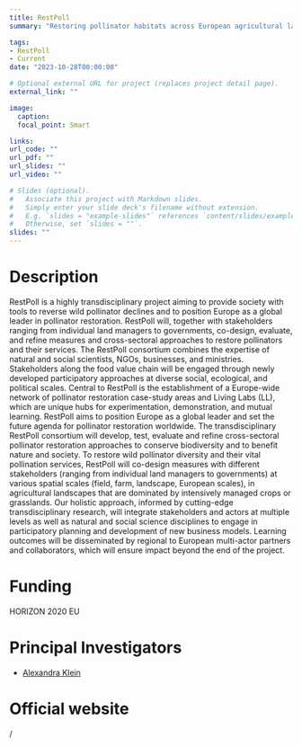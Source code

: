 ```yaml
---
title: RestPoll
summary: "Restoring pollinator habitats across European agricultural landscapes based on multi-actor participatory approaches"

tags:
- RestPoll
- Current
date: "2023-10-28T00:00:00"

# Optional external URL for project (replaces project detail page).
external_link: ""

image:
  caption: 
  focal_point: Smart

links:
url_code: ""
url_pdf: ""
url_slides: ""
url_video: ""

# Slides (optional).
#   Associate this project with Markdown slides.
#   Simply enter your slide deck's filename without extension.
#   E.g. `slides = "example-slides"` references `content/slides/example-slides.md`.
#   Otherwise, set `slides = ""`.
slides: ""
---
```


# Description
RestPoll is a highly transdisciplinary project aiming to provide society with tools to reverse wild pollinator declines and to position Europe as a global leader in pollinator restoration. RestPoll will, together with stakeholders ranging from individual land managers to governments, co-design, evaluate, and refine measures and cross-sectoral approaches to restore pollinators and their services. The RestPoll consortium combines the expertise of natural and social scientists, NGOs, businesses, and ministries. Stakeholders along the food value chain will be engaged through newly developed participatory approaches at diverse social, ecological, and political scales. Central to RestPoll is the establishment of a Europe-wide network of pollinator restoration case-study areas and Living Labs (LL), which are unique hubs for experimentation, demonstration, and mutual learning. RestPoll aims to position Europe as a global leader and set the future agenda for pollinator restoration worldwide. The transdisciplinary RestPoll consortium will develop, test, evaluate and refine cross-sectoral pollinator restoration approaches to conserve biodiversity and to benefit nature and society. To restore wild pollinator diversity and their vital pollination services, RestPoll will co-design measures with different stakeholders (ranging from individual land managers to governments) at various spatial scales (field, farm, landscape, European scales), in agricultural landscapes that are dominated by intensively managed crops or grasslands. Our holistic approach, informed by cutting-edge transdisciplinary research, will integrate stakeholders and actors at multiple levels as well as natural and social science disciplines to engage in participatory planning and development of new business models. Learning outcomes will be disseminated by regional to European multi-actor partners and collaborators, which will ensure impact beyond the end of the project.

# Funding
HORIZON 2020 EU   


# Principal Investigators
- [Alexandra Klein](https://www.nature.uni-freiburg.de/team-en/klein.en)

# Official website
/
